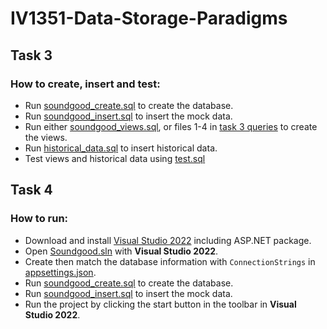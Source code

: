 # IV1351-Data-Storage-Paradigms

## Task 3

### How to create, insert and test:

- Run [soundgood_create.sql](Task%203/database%20creation/1.soundgood_create.sql) to create the database.
- Run [soundgood_insert.sql](Task%203/database%20creation/2.soundgood_insert.sql) to insert the mock data.
- Run either [soundgood_views.sql](Task%203/database%20creation/3.soundgood_views.sql), or files 1-4 in [task 3 queries](Task%203/task%203%20queries/) to create the views.
- Run [historical_data.sql](Task%203/task%203%20queries/5.historical_data.sql) to insert historical data.
- Test views and historical data using [test.sql](Task%203/task%203%20queries/test.sql)

## Task 4

### How to run:

- Download and install [Visual Studio 2022](https://visualstudio.microsoft.com/downloads/?cid=learn-onpage-download-install-visual-studio-page-cta) including ASP.NET package.
- Open [Soundgood.sln](Task%204/web-app/Soundgood.sln) with **Visual Studio 2022**.
- Create then match the database information with `ConnectionStrings` in [appsettings.json](Task%204/web-app/Soundgood/appsettings.json).
- Run [soundgood_create.sql](Task%204/db-creation/main/1.soundgood_create.sql) to create the database.
- Run [soundgood_insert.sql](Task%204/db-creation/main/2.soundgood_insert.sql) to insert the mock data.
- Run the project by clicking the start button in the toolbar in **Visual Studio 2022**.
